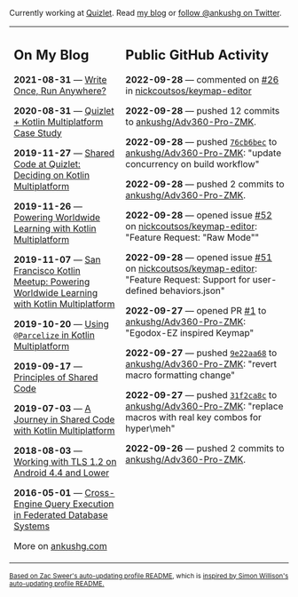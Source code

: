 Currently working at [Quizlet](https://quizlet.com/). Read [my blog](https://ankushg.com/) or [follow @ankushg on Twitter](https://twitter.com/ankushg).

<table><tr><td valign="top" width="40%">

## On My Blog
<!-- blog starts -->
**2021-08-31** — [Write Once, Run Anywhere?](https://ankushg.com/posts/write-once-run-anywhere-increment/)

**2020-08-31** — [Quizlet + Kotlin Multiplatform Case Study](https://ankushg.com/posts/quizlet-kotlin-multiplatform-case-study/)

**2019-11-27** — [Shared Code at Quizlet: Deciding on Kotlin Multiplatform](https://ankushg.com/posts/shared-code-kotlin-multiplatform/)

**2019-11-26** — [Powering Worldwide Learning with Kotlin Multiplatform](https://ankushg.com/speaking/droidcon-sf-2019)

**2019-11-07** — [San Francisco Kotlin Meetup: Powering Worldwide Learning with Kotlin Multiplatform](https://ankushg.com/speaking/sf-kotlin-meetup-2019)

**2019-10-20** — [Using `@Parcelize` in Kotlin Multiplatform](https://ankushg.com/posts/multiplatform-parcelize/)

**2019-09-17** — [Principles of Shared Code](https://ankushg.com/speaking/denver-startup-week-2019)

**2019-07-03** — [A Journey in Shared Code with Kotlin Multiplatform](https://ankushg.com/speaking/droidcon-berlin-2019)

**2018-08-03** — [Working with TLS 1.2 on Android 4.4 and Lower](https://ankushg.com/posts/tls-1.2-on-android/)

**2016-05-01** — [Cross-Engine Query Execution in Federated Database Systems](https://ankushg.com/projects/thesis)
<!-- blog ends -->
More on [ankushg.com](https://ankushg.com/)
</td><td valign="top" width="60%">

## Public GitHub Activity
<!-- githubActivity starts -->
**2022-09-28** — commented on [#26](https://github.com/nickcoutsos/keymap-editor/issues/26#issuecomment-1261386737) in [nickcoutsos/keymap-editor](https://api.github.com/repos/nickcoutsos/keymap-editor)

**2022-09-28** — pushed 12 commits to [ankushg/Adv360-Pro-ZMK](https://api.github.com/repos/ankushg/Adv360-Pro-ZMK).

**2022-09-28** — pushed [`76cb6bec`](https://github.com/ankushg/Adv360-Pro-ZMK/commit/76cb6bec92581ebfafc2e3e8718259103189e259) to [ankushg/Adv360-Pro-ZMK](https://api.github.com/repos/ankushg/Adv360-Pro-ZMK): "update concurrency on build workflow"

**2022-09-28** — pushed 2 commits to [ankushg/Adv360-Pro-ZMK](https://api.github.com/repos/ankushg/Adv360-Pro-ZMK).

**2022-09-28** — opened issue [#52](https://github.com/nickcoutsos/keymap-editor/issues/52) on [nickcoutsos/keymap-editor](https://api.github.com/repos/nickcoutsos/keymap-editor): "Feature Request: "Raw Mode""

**2022-09-28** — opened issue [#51](https://github.com/nickcoutsos/keymap-editor/issues/51) on [nickcoutsos/keymap-editor](https://api.github.com/repos/nickcoutsos/keymap-editor): "Feature Request: Support for user-defined behaviors.json"

**2022-09-27** — opened PR [#1](https://github.com/ankushg/Adv360-Pro-ZMK/pull/1) to [ankushg/Adv360-Pro-ZMK](https://api.github.com/repos/ankushg/Adv360-Pro-ZMK): "Egodox-EZ inspired Keymap"

**2022-09-27** — pushed [`9e22aa68`](https://github.com/ankushg/Adv360-Pro-ZMK/commit/9e22aa68fe692fe7df77e4894a358c763718e38e) to [ankushg/Adv360-Pro-ZMK](https://api.github.com/repos/ankushg/Adv360-Pro-ZMK): "revert macro formatting change"

**2022-09-27** — pushed [`31f2ca8c`](https://github.com/ankushg/Adv360-Pro-ZMK/commit/31f2ca8c07387fe53bd951a5e66430a721b3efa7) to [ankushg/Adv360-Pro-ZMK](https://api.github.com/repos/ankushg/Adv360-Pro-ZMK): "replace macros with real key combos for hyper\meh"

**2022-09-26** — pushed 2 commits to [ankushg/Adv360-Pro-ZMK](https://api.github.com/repos/ankushg/Adv360-Pro-ZMK).
<!-- githubActivity ends -->
</td></tr></table>

<sub><a href="https://github.com/ZacSweers/ZacSweers">Based on Zac Sweer's auto-updating profile README</a>, which is <a href="https://simonwillison.net/2020/Jul/10/self-updating-profile-readme/">inspired by Simon Willison's auto-updating profile README.</a></sub>